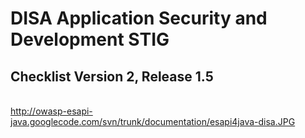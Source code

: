 # DISA Application Security and Development STIG #
## Checklist Version 2, Release 1.5 ##
<br>
<a href='http://owasp-esapi-java.googlecode.com/svn/trunk/documentation/esapi4java-disa.JPG'>http://owasp-esapi-java.googlecode.com/svn/trunk/documentation/esapi4java-disa.JPG</a>